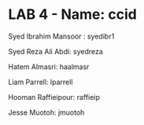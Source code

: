 # LAB 4 - Name: ccid



Syed Ibrahim Mansoor : syedibr1

Syed Reza Ali Abdi: syedreza

Hatem Almasri: haalmasr

Liam Parrell: lparrell

Hooman Raffieipour: raffieip

Jesse Muotoh: jmuotoh
